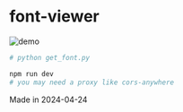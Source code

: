 # font-viewer

![demo](./demo.gif)

```sh
# python get_font.py

npm run dev
# you may need a proxy like cors-anywhere
```

Made in 2024-04-24
